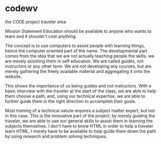 # codewv
the CODE project traveler area


Mission Statement
Education should be available to anyone who wants to learn and it shouldn't cost anything.

The concept is to use computers to assist people with learning things, hence the computer oriented part of the name. 
The developmental part comes from the idea that we are not actually teaching people the skills, we are merely assisting 
them in self education. We are called guides, not instructors or any other term. We are not developing any courses, but 
are merely gathering the freely available material and aggregating it onto the website.

This shows the importance of us being guides and not instructors. With a basic interview with the traveler at the start 
of the class, we are able to help them choose a path, and, using our technical expertise, we are able to further guide 
them in the right direction to accomplish their goals.

Most training of a technical nature requires a subject matter expert, but not in this case. This is the innovative part 
of the project; by merely guiding the traveler, we are able to use our general skills to assist them in learning the 
subjects themselves. I don't have to know HTML in order to help a traveler learn HTML, I merely have to be available to 
help guide them down the path by using research and problem solving techniques.
